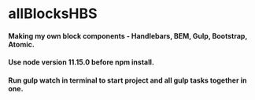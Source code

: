 # allBlocksHBS

#### Making my own block components - Handlebars, BEM, Gulp, Bootstrap, Atomic.

#### Use node version **11.15.0** before npm install.

#### Run **gulp watch** in terminal to start project and all gulp tasks together in one.
